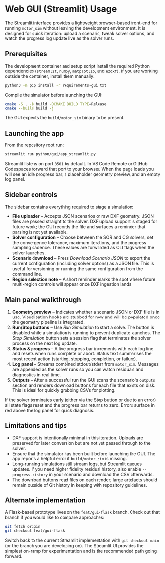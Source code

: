 # Web GUI (Streamlit) Usage

The Streamlit interface provides a lightweight browser-based front-end for
running `motor_sim` without leaving the development environment. It is designed
for quick iteration: upload a scenario, tweak solver options, and watch the
progress log update live as the solver runs.

## Prerequisites

The development container and setup script install the required Python
dependencies (`streamlit`, `numpy`, `matplotlib`, and `ezdxf`). If you are
working outside the container, install them manually:

```bash
python3 -m pip install -r requirements-gui.txt
```

Compile the simulator before launching the GUI:

```bash
cmake -S . -B build -DCMAKE_BUILD_TYPE=Release
cmake --build build -j
```

The GUI expects the `build/motor_sim` binary to be present.

## Launching the app

From the repository root run:

```bash
streamlit run python/gui/app_streamlit.py
```

Streamlit listens on port `8501` by default. In VS Code Remote or GitHub
Codespaces forward that port to your browser. When the page loads you will see
an idle progress bar, a placeholder geometry preview, and an empty log panel.

## Sidebar controls

The sidebar contains everything required to stage a simulation:

- **File uploader** – Accepts JSON scenarios or raw DXF geometry. JSON files are
  passed straight to the solver. DXF upload support is staged for future work;
  the GUI records the file and surfaces a reminder that parsing is not yet
  available.
- **Solver configuration** – Choose between the SOR and CG solvers, set the
  convergence tolerance, maximum iterations, and the progress sampling cadence.
  These values are forwarded as CLI flags when the solver launches.
- **Scenario download** – Press *Download Scenario JSON* to export the current
  configuration (including solver options) as a JSON file. This is useful for
  versioning or running the same configuration from the command line.
- **Region selection note** – A short reminder marks the spot where future
  multi-region controls will appear once DXF ingestion lands.

## Main panel walkthrough

1. **Geometry preview** – Indicates whether a scenario JSON or DXF file is in
   use. Visualisation hooks are stubbed for now and will be populated once the
   geometry pipeline is integrated.
2. **Run/Stop buttons** – Use *Run Simulation* to start a solve. The button is
   disabled while a simulation is running to prevent duplicate launches. The
   *Stop Simulation* button sets a session flag that terminates the solver
   process on the next log update.
3. **Status & progress** – A live progress bar increments with each log line and
   resets when runs complete or abort. Status text summarises the most recent
   action (starting, stopping, completion, or failure).
4. **Log panel** – Streams combined stdout/stderr from `motor_sim`. Messages are
   appended as the solver runs so you can watch residuals and diagnostics in
   real time.
5. **Outputs** – After a successful run the GUI scans the scenario's `outputs`
   section and renders download buttons for each file that exists on disk. This
   is ideal for quickly grabbing CSVs for plotting.

If the solver terminates early (either via the Stop button or due to an error)
all state flags reset and the progress bar returns to zero. Errors surface in
red above the log panel for quick diagnosis.

## Limitations and tips

- DXF support is intentionally minimal in this iteration. Uploads are preserved
  for later conversion but are not yet passed through to the solver.
- Ensure that the simulator has been built before launching the GUI. The app
  reports a helpful error if `build/motor_sim` is missing.
- Long-running simulations still stream logs, but Streamlit queues updates. If
  you need higher fidelity residual history, also enable `--progress-history`
  in your scenario and download the CSV afterwards.
- The download buttons read files on each render; large artefacts should remain
  outside of Git history in keeping with repository guidelines.

## Alternate implementation

A Flask-based prototype lives on the `feat/gui-flask` branch. Check out that
branch if you would like to compare approaches:

```bash
git fetch origin
git checkout feat/gui-flask
```

Switch back to the current Streamlit implementation with `git checkout main`
(or the branch you are developing on). The Streamlit UI provides the simplest
on-ramp for experimentation and is the recommended path going forward.
